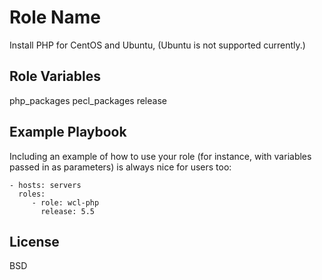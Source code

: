 Role Name
=========

Install PHP for CentOS and Ubuntu, (Ubuntu is not supported currently.)

Role Variables
--------------

php_packages
pecl_packages
release

Example Playbook
----------------

Including an example of how to use your role (for instance, with variables passed in as parameters) is always nice for users too:

    - hosts: servers
      roles:
         - role: wcl-php
           release: 5.5

License
-------

BSD